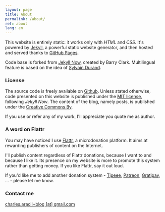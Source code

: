 ```yaml
---
layout: page
title: About
permalink: /about/
ref: about
lang: en
---
```


This website is entirely static: it works only with *HTML* and *CSS*. It's powered by [Jekyll](https://jekyllrb.com/), a powerful static website generator, and then hosted and served thanks to [GitHub Pages](https://pages.github.com/).

Code base is forked from [Jekyll Now](http://www.jekyllnow.com/), created by Barry Clark.
Multilingual feature is based on the idea of [Sylvain Durand](https://www.sylvaindurand.org/making-jekyll-multilingual/).

### License

The source code is freely available on [Github](https://github.com/charlesaracil/charlesaracil.github.io). Unless stated otherwise, code presented on this website is published under the [MIT license](https://opensource.org/licenses/MIT), following *Jekyll Now*. The content of the blog, namely posts, is published under the [Creative Commons By](https://creativecommons.org/licenses/by/4.0/).

If you use or refer any of my work, I'll appreciate you quote me as author.

### A word on Flattr

You may have noticed I use [Flattr](https://flattr.com/), a microdonation platform. It aims at rewarding publishers of content on the Internet.

I'll publish content regardless of Flattr donations, because I want to and because I like it. Its presence on my website is more to promote this system rather than getting money. If you like Flattr, say it out loud.

If you'd like me to add another donation system - [Tipeee](https://www.tipeee.com/), [Patreon](https://www.patreon.com/), [Gratipay](https://gratipay.com/), ... - please let me know.

### Contact me

[charles.aracil+blog [at] gmail.com](mailto:charles.aracil+blog@gmail.com)

